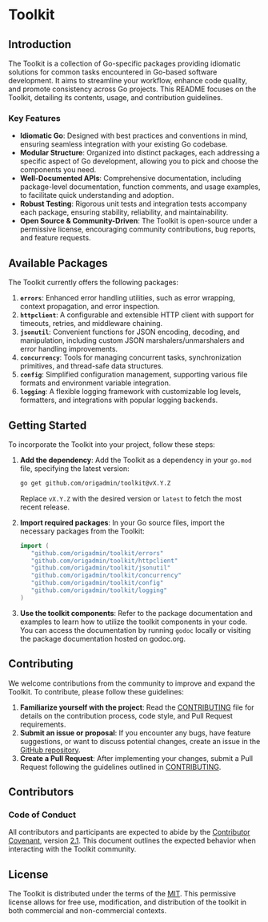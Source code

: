 # Toolkit

## Introduction

The Toolkit is a collection of Go-specific packages providing idiomatic solutions for common tasks encountered in Go-based software development. It aims to streamline your workflow, enhance code quality, and promote consistency across Go projects. This README focuses on the Toolkit, detailing its contents, usage, and contribution guidelines.

### Key Features

- **Idiomatic Go**: Designed with best practices and conventions in mind, ensuring seamless integration with your existing Go codebase.
- **Modular Structure**: Organized into distinct packages, each addressing a specific aspect of Go development, allowing you to pick and choose the components you need.
- **Well-Documented APIs**: Comprehensive documentation, including package-level documentation, function comments, and usage examples, to facilitate quick understanding and adoption.
- **Robust Testing**: Rigorous unit tests and integration tests accompany each package, ensuring stability, reliability, and maintainability.
- **Open Source & Community-Driven**: The Toolkit is open-source under a permissive license, encouraging community contributions, bug reports, and feature requests.

## Available Packages

The Toolkit currently offers the following packages:

1. **`errors`**: Enhanced error handling utilities, such as error wrapping, context propagation, and error inspection.
2. **`httpclient`**: A configurable and extensible HTTP client with support for timeouts, retries, and middleware chaining.
3. **`jsonutil`**: Convenient functions for JSON encoding, decoding, and manipulation, including custom JSON marshalers/unmarshalers and error handling improvements.
4. **`concurrency`**: Tools for managing concurrent tasks, synchronization primitives, and thread-safe data structures.
5. **`config`**: Simplified configuration management, supporting various file formats and environment variable integration.
6. **`logging`**: A flexible logging framework with customizable log levels, formatters, and integrations with popular logging backends.

## Getting Started

To incorporate the Toolkit into your project, follow these steps:

1. **Add the dependency**: Add the Toolkit as a dependency in your `go.mod` file, specifying the latest version:

   ```bash
   go get github.com/origadmin/toolkit@vX.Y.Z
   ```

   Replace `vX.Y.Z` with the desired version or `latest` to fetch the most recent release.

2. **Import required packages**: In your Go source files, import the necessary packages from the Toolkit:

   ```go
   import (
      "github.com/origadmin/toolkit/errors"
      "github.com/origadmin/toolkit/httpclient"
      "github.com/origadmin/toolkit/jsonutil"
      "github.com/origadmin/toolkit/concurrency"
      "github.com/origadmin/toolkit/config"
      "github.com/origadmin/toolkit/logging"
   )
   ```

3. **Use the toolkit components**: Refer to the package documentation and examples to learn how to utilize the toolkit components in your code. You can access the documentation by running `godoc` locally or visiting the package documentation hosted on godoc.org.

## Contributing

We welcome contributions from the community to improve and expand the Toolkit. To contribute, please follow these guidelines:

1. **Familiarize yourself with the project**: Read the [CONTRIBUTING] file for details on the contribution process, code style, and Pull Request requirements.
2. **Submit an issue or proposal**: If you encounter any bugs, have feature suggestions, or want to discuss potential changes, create an issue in the [GitHub repository](https://github.com/origadmin/toolkit).
3. **Create a Pull Request**: After implementing your changes, submit a Pull Request following the guidelines outlined in [CONTRIBUTING].

## Contributors

### Code of Conduct

All contributors and participants are expected to abide by the [Contributor Covenant][ContributorHomepage],
version [2.1][v2.1]. This document outlines the expected behavior when interacting with the Toolkit community.

## License

The Toolkit is distributed under the terms of the [MIT]. This permissive license allows for free use, modification, and distribution of the toolkit in both commercial and non-commercial contexts.

[CONTRIBUTING]: CONTRIBUTING.md
[ContributorHomepage]: https://www.contributor-covenant.org
[v2.1]: https://www.contributor-covenant.org/version/2/1/code_of_conduct.html
[MIT]: LICENSE
